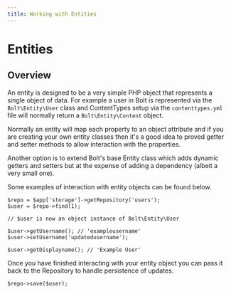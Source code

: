 ```yaml
---
title: Working with Entities
---
```

Entities
========

Overview
--------

An entity is designed to be a very simple PHP object that represents a single
object of data. For example a user in Bolt is represented via the
`Bolt\Entity\User` class and ContentTypes setup via the `contenttypes.yml` file
will normally return a `Bolt\Entity\Content` object.

Normally an entity will map each property to an object attribute and if you are
creating your own entity classes then it's a good idea to proved getter and
setter methods to allow interaction with the properties.

Another option is to extend Bolt's base Entity class which adds dynamic getters
and setters but at the expense of adding a dependency (albeit a very small one).

Some examples of interaction with entity objects can be found below.

```
$repo = $app['storage']->getRepository('users');
$user = $repo->find(1);

// $user is now an object instance of Bolt\Entity\User

$user->getUsername(); // 'exampleusername'
$user->setUsername('updatedusername');

$user->getDisplayname(); // 'Example User'
```

Once you have finished interacting with your entity object you can pass it back
to the Repository to handle persistence of updates.

```
$repo->save($user);
```
